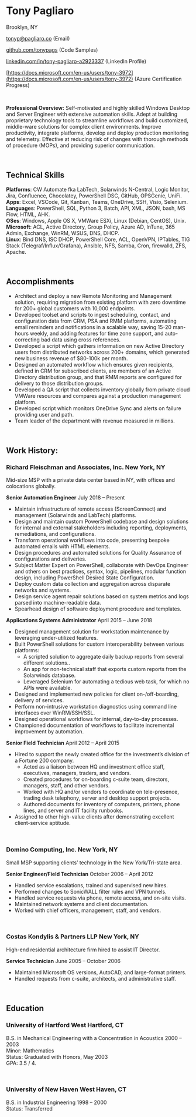 # Tony Pagliaro

Brooklyn, NY

[tonyp@pagliaro.co](mailto:tony@pagliaro.co​) (Email)

[github.com/tonypags](https://github.com/tonypags) (Code Samples)

[linkedin.com/in/tony-pagliaro-a2923337](https://www.linkedin.com/in/tony-pagliaro-a2923337/) (LinkedIn Profile)

[https://docs.microsoft.com/en-us/users/tony-3972](https://docs.microsoft.com/en-us/users/tony-3972) (Azure Certification Progress)

<br>

**Professional Overview:** Self-motivated and highly skilled Windows Desktop and Server Engineer with extensive
automation skills. Adept at building proprietary technology tools to streamline workflows and build customized,
middle-ware solutions for complex client environments. Improve productivity, integrate platforms, develop and
deploy production monitoring and telemetry. Effective at reducing risk of changes with thorough methods of
procedure (MOPs), and providing superior communication.

<br>

## Technical Skills
**Platforms**: CW Automate fka LabTech, Solarwinds N-Central, Logic Monitor, Jira, Confluence, Chocolatey,
PowerShell DSC, GitHub, OPSGenie, UniFi.
<br>**Apps**: Excel, VSCode, Git, Kanban, Teams, OneDrive, SSH, Visio, Selenium.
<br>**Languages**: PowerShell, SQL, Python 3, Batch, API, XML, JSON, bash, MS Flow, HTML, AHK.
<br>**OSes**: Windows, Apple OS X, VMWare ESXi, Linux (Debian, CentOS), Unix.
<br>**Microsoft**: ACL, Active Directory, Group Policy, Azure AD, InTune, 365 Admin, Exchange, WinRM, WSUS,
DNS, DHCP.
<br>**Linux**: Bind DNS, ISC DHCP, PowerShell Core, ACL, OpenVPN, IPTables, TIG Stack
(Telegraf/Influx/Grafana), Ansible, NFS, Samba, Cron, firewalld, ZFS, Apache.

<br>

## Accomplishments
* Architect and deploy a new Remote Monitoring and Management solution, requiring migration from existing platform with zero downtime for 200+ global customers with 10,000 endpoints.
* Developed toolset and scripts to ingest scheduling, contact, and configuration data from CRM, PSA and RMM platforms, automating email reminders and notifications in a scalable way, saving 15-20 man-hours weekly, and adding features for time zone support, and auto-correcting bad data using cross references.
* Developed a script which gathers information on new Active Directory users from distributed networks across 200+ domains, which generated new business revenue of $80-100k per month.
* Designed an automated workflow which ensures given recipients, defined in CRM for subscribed clients, are members of an Active Directory distribution group, and that RMM reports are configured for delivery to those distribution groups. 
* Developed a QA script that collects inventory globally from private cloud VMWare resources and compares against a production management platform. 
* Developed script which monitors OneDrive Sync and alerts on failure providing user and path.
* Team leader of the department with revenue measured in millions.

<br>

## Work History:
### Richard Fleischman and Associates, Inc. New York, NY
Mid-size MSP with a private data center based in NY, with offices and colocations globally.

**Senior Automation Engineer**                          July 2018 – Present
* Maintain infrastructure of remote access (ScreenConnect) and management (Solarwinds and LabTech)
platforms.
* Design and maintain custom PowerShell codebase and design solutions for internal and external stakeholders
including reporting, deployments, remediations, and configurations.
* Transform operational workflows into code, presenting bespoke automated emails with HTML elements.
* Design procedures and automated solutions for Quality Assurance of configurations and deliveries.
* Subject Matter Expert on PowerShell, collaborate with DevOps Engineer and others on best practices,
syntax, logic, pipelines, modular function design, including PowerShell Desired State Configuration.
* Deploy custom data collection and aggregation across disparate networks and systems.
* Design service agent repair solutions based on system metrics and logs parsed into machine-readable data.
* Spearhead design of software deployment procedure and templates.


**Applications Systems Administrator**                April 2015 – June 2018
* Designed management solution for workstation maintenance by leveraging under-utilized features.
* Built PowerShell solutions for custom interoperability between various platforms:
    * A scripted solution to aggregate daily backup reports from several different solutions..
    * An app for non-technical staff that exports custom reports from the Solarwinds database.
    * Leveraged Selenium for automating a tedious web task, for which no APIs were available.
* Designed and implemented new policies for client on-/off-boarding, delivery of services.
* Perform non-intrusive workstation diagnostics using command line interfaces over WinRM/SSH/SSL.
* Designed operational workflows for internal, day-to-day processes.
* Championed documentation of workflows to facilitate incremental improvement by automation.

**Senior Field Technician**                          April 2012 – April 2015
* Hired to support the newly created office for the investment’s division of a Fortune 200 company.
    * Acted as a liaison between HQ and investment office staff, executives, managers, traders, and vendors.
    * Created procedures for on-boarding c-suite team, directors, managers, staff, and other vendors.
    * Worked with HQ and/or vendors to coordinate on tele-presence, trading desk telephony, server and
desktop support projects.
    * Authored documents for inventory of computers, printers, phone lines, and server and IT facility
runbooks.
* Assigned to other high-value clients after demonstrating excellent client-service aptitude.

<br>

### Domino Computing, Inc. New York, NY
Small MSP supporting clients’ technology in the New York/Tri-state area.

**Senior Engineer/Field Technician**               October 2006 – April 2012
* Handled service escalations, trained and supervised new hires.
* Performed changes to SonicWALL filter rules and VPN tunnels.
* Handled service requests via phone, remote access, and on-site visits.
* Maintained network systems and client documentation.
* Worked with chief officers, management, staff, and vendors.

<br>

### Costas Kondylis & Partners LLP New York, NY
High-end residential architecture firm hired to assist IT Director.

**Service Technician**                              June 2005 – October 2006
* Maintained Microsoft OS versions, AutoCAD, and large-format printers.
* Handled requests from c-suite, architects, and administrative staff.

<br>

## Education
### University of Hartford West Hartford, CT
B.S. in Mechanical Engineering with a Concentration in Acoustics 2000 – 2003
<br>Minor: Mathematics
<br>Status: Graduated with Honors, May 2003
<br>GPA: 3.5 / 4.

<br>

### University of New Haven West Haven, CT
B.S. in Industrial Engineering 1998 – 2000
<br>Status: Transferred

